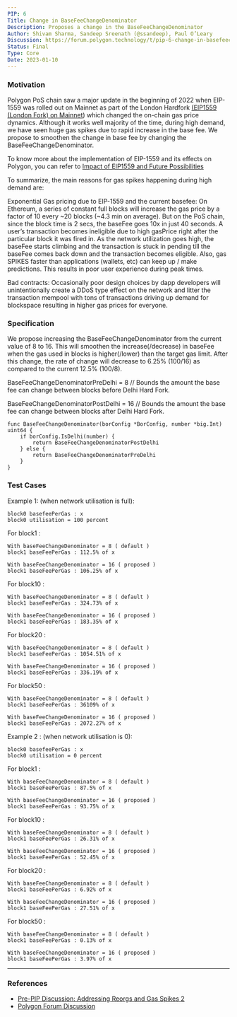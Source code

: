```yaml
---
PIP: 6
Title: Change in BaseFeeChangeDenominator
Description: Proposes a change in the BaseFeeChangeDenominator
Author: Shivam Sharma, Sandeep Sreenath (@ssandeep), Paul O’Leary
Discussion: https://forum.polygon.technology/t/pip-6-change-in-basefeechangedenominator/10875/4
Status: Final
Type: Core
Date: 2023-01-10
---
```


### Motivation

Polygon PoS chain saw a major update in the beginning of 2022 when EIP-1559 was rolled out on Mainnet as part of the London Hardfork [(EIP1559 (London Fork) on Mainnet](https://forum.polygon.technology/t/eip1559-london-fork-on-mainnet/549)) which changed the on-chain gas price dynamics. Although it works well majority of the time, during high demand, we have seen huge gas spikes due to rapid increase in the base fee. We propose to smoothen the change in base fee by changing the BaseFeeChangeDenominator.

To know more about the implementation of EIP-1559 and its effects on Polygon, you can refer to [Impact of EIP1559 and Future Possibilities](https://forum.polygon.technology/t/impact-of-eip1559-and-future-possibilities/1749)

To summarize, the main reasons for gas spikes happening during high demand are:

Exponential Gas pricing due to EIP-1559 and the current basefee: On Ethereum, a series of constant full blocks will increase the gas price by a factor of 10 every ~20 blocks (~4.3 min on average). But on the PoS chain, since the block time is 2 secs, the baseFee goes 10x in just 40 seconds. A user’s transaction becomes ineligible due to high gasPrice right after the particular block it was fired in. As the network utilization goes high, the baseFee starts climbing and the transaction is stuck in pending till the baseFee comes back down and the transaction becomes eligible. Also, gas SPIKES faster than applications (wallets, etc) can keep up / make predictions. This results in poor user experience during peak times.

Bad contracts: Occasionally poor design choices by dapp developers will unintentionally create a DDoS type effect on the network and litter the transaction mempool with tons of transactions driving up demand for blockspace resulting in higher gas prices for everyone.

### Specification

We propose increasing the BaseFeeChangeDenominator from the current value of 8 to 16. This will smoothen the increase(/decrease) in baseFee when the gas used in blocks is higher(/lower) than the target gas limit. After this change, the rate of change will decrease to 6.25% (100/16) as compared to the current 12.5% (100/8).

BaseFeeChangeDenominatorPreDelhi = 8 // Bounds the amount the base fee can
change between blocks before Delhi Hard Fork.

BaseFeeChangeDenominatorPostDelhi = 16 // Bounds the amount the base fee can
change between blocks after Delhi Hard Fork.

```
func BaseFeeChangeDenominator(borConfig *BorConfig, number *big.Int) uint64 {
	if borConfig.IsDelhi(number) {
		return BaseFeeChangeDenominatorPostDelhi
	} else {
		return BaseFeeChangeDenominatorPreDelhi
	}
}
```
### Test Cases

Example 1: (when network utilisation is full):

```
block0 basefeePerGas : x
block0 utilisation = 100 percent
```

For block1 :
	
    With baseFeeChangeDenominator = 8 ( default )
	block1 baseFeePerGas : 112.5% of x

	With baseFeeChangeDenominator = 16 ( proposed )
	block1 baseFeePerGas : 106.25% of x
    
For block10 :
	
    With baseFeeChangeDenominator = 8 ( default )
	block1 baseFeePerGas : 324.73% of x

	With baseFeeChangeDenominator = 16 ( proposed )
	block1 baseFeePerGas : 183.35% of x
For block20 :
	
    With baseFeeChangeDenominator = 8 ( default )
	block1 baseFeePerGas : 1054.51% of x

	With baseFeeChangeDenominator = 16 ( proposed )
	block1 baseFeePerGas : 336.19% of x

For block50 :
	
    With baseFeeChangeDenominator = 8 ( default )
	block1 baseFeePerGas : 36109% of x

	With baseFeeChangeDenominator = 16 ( proposed )
	block1 baseFeePerGas : 2072.27% of x
 
Example 2 : (when network utilisation is 0):

```
block0 basefeePerGas : x
block0 utilisation = 0 percent
```

For block1 :
	
    With baseFeeChangeDenominator = 8 ( default )
	block1 baseFeePerGas : 87.5% of x

	With baseFeeChangeDenominator = 16 ( proposed )
	block1 baseFeePerGas : 93.75% of x
For block10 :
	
    With baseFeeChangeDenominator = 8 ( default )
	block1 baseFeePerGas : 26.31% of x

	With baseFeeChangeDenominator = 16 ( proposed )
	block1 baseFeePerGas : 52.45% of x
For block20 :
	
    With baseFeeChangeDenominator = 8 ( default )
	block1 baseFeePerGas : 6.92% of x

	With baseFeeChangeDenominator = 16 ( proposed )
	block1 baseFeePerGas : 27.51% of x
For block50 :
	
    With baseFeeChangeDenominator = 8 ( default )
	block1 baseFeePerGas : 0.13% of x

	With baseFeeChangeDenominator = 16 ( proposed )
	block1 baseFeePerGas : 3.97% of x

---

### References

- [Pre-PIP Discussion: Addressing Reorgs and Gas Spikes 2](https://forum.polygon.technology/t/pre-pip-discussion-addressing-reorgs-and-gas-spikes/10623/25) 
- [Polygon Forum Discussion](https://forum.polygon.technology/t/pip-6-change-in-basefeechangedenominator/10875/4) 
